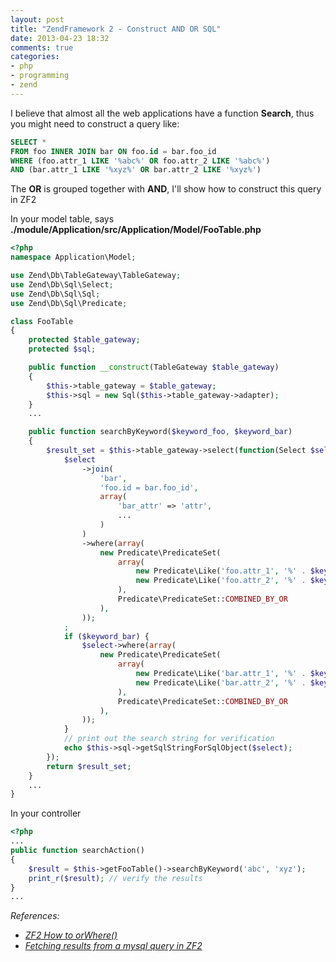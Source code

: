 ```yaml
---
layout: post
title: "ZendFramework 2 - Construct AND OR SQL"
date: 2013-04-23 18:32
comments: true
categories: 
- php
- programming
- zend
---
```


I believe that almost all the web applications have a function **Search**, thus you might need to construct a query like:

```sql
SELECT *
FROM foo INNER JOIN bar ON foo.id = bar.foo_id
WHERE (foo.attr_1 LIKE '%abc%' OR foo.attr_2 LIKE '%abc%')
AND (bar.attr_1 LIKE '%xyz%' OR bar.attr_2 LIKE '%xyz%')
```

The **OR** is grouped together with **AND**, I'll show how to construct this query in ZF2

In your model table, says **./module/Application/src/Application/Model/FooTable.php**

```php
<?php
namespace Application\Model;

use Zend\Db\TableGateway\TableGateway;
use Zend\Db\Sql\Select;
use Zend\Db\Sql\Sql;
use Zend\Db\Sql\Predicate;

class FooTable
{
    protected $table_gateway;
    protected $sql;

    public function __construct(TableGateway $table_gateway)
    {
        $this->table_gateway = $table_gateway;
        $this->sql = new Sql($this->table_gateway->adapter);
    }
    ...

    public function searchByKeyword($keyword_foo, $keyword_bar)
    {
        $result_set = $this->table_gateway->select(function(Select $select) use ($keyword_foo, $keyword_bar) {
            $select
                ->join(
                    'bar',
                    'foo.id = bar.foo_id',
                    array(
                        'bar_attr' => 'attr',
                        ...
                    )
                )
                ->where(array(
                    new Predicate\PredicateSet(
                        array(
                            new Predicate\Like('foo.attr_1', '%' . $keyword_foo . '%'),
                            new Predicate\Like('foo.attr_2', '%' . $keyword_foo . '%'),
                        ),
                        Predicate\PredicateSet::COMBINED_BY_OR
                    ),
                ));
            ;
            if ($keyword_bar) {
                $select->where(array(
                    new Predicate\PredicateSet(
                        array(
                            new Predicate\Like('bar.attr_1', '%' . $keyword_bar . '%'),
                            new Predicate\Like('bar.attr_2', '%' . $keyword_bar . '%'),
                        ),
                        Predicate\PredicateSet::COMBINED_BY_OR
                    ),
                ));
            }
            // print out the search string for verification
            echo $this->sql->getSqlStringForSqlObject($select);
        });
        return $result_set;
    }
    ...
}
```

In your controller

```php
<?php
...
public function searchAction()
{
    $result = $this->getFooTable()->searchByKeyword('abc', 'xyz');
    print_r($result); // verify the results
}
...
```

_References:_

* _[ZF2 How to orWhere()](http://stackoverflow.com/questions/13056820/zf2-how-to-orwhere#answers)_
* _[Fetching results from a mysql query in ZF2](http://stackoverflow.com/questions/15097328/fetching-results-from-a-mysql-query-in-zf2)_
